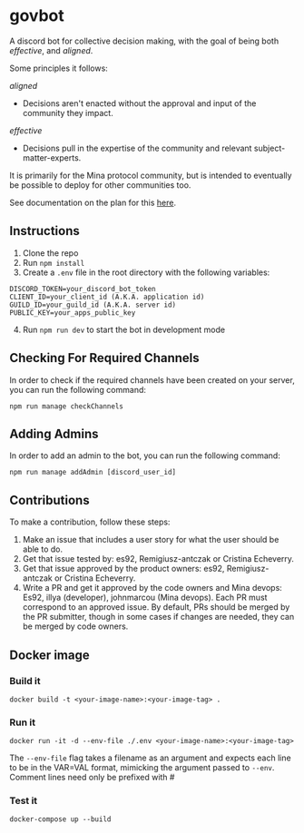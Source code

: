 # govbot

A discord bot for collective decision making, with the goal of being both _effective_, and _aligned_.

Some principles it follows:

_aligned_

- Decisions aren't enacted without the approval and input of the community they impact.

_effective_

- Decisions pull in the expertise of the community and relevant subject-matter-experts.

It is primarily for the Mina protocol community, but is intended to eventually be possible to deploy for other communities too.

See documentation on the plan for this [here](https://docs.google.com/document/d/1aNGYqRoUVXtOw8aef9mSQHHSIvG2thnrxMw7FCB_AhM/edit).

## Instructions

1. Clone the repo
2. Run `npm install`
3. Create a `.env` file in the root directory with the following variables:

```
DISCORD_TOKEN=your_discord_bot_token
CLIENT_ID=your_client_id (A.K.A. application id)
GUILD_ID=your_guild_id (A.K.A. server id)
PUBLIC_KEY=your_apps_public_key
```

4. Run `npm run dev` to start the bot in development mode

## Checking For Required Channels

In order to check if the required channels have been created on your server, you can run the following command:

```
npm run manage checkChannels
```

## Adding Admins

In order to add an admin to the bot, you can run the following command:

```
npm run manage addAdmin [discord_user_id]
```

## Contributions

To make a contribution, follow these steps:

1. Make an issue that includes a user story for what the user should be able to do.
2. Get that issue tested by: es92, Remigiusz-antczak or Cristina Echeverry.
3. Get that issue approved by the product owners: es92, Remigiusz-antczak or Cristina Echeverry.
4. Write a PR and get it approved by the code owners and Mina devops: Es92, illya (developer), johnmarcou (Mina devops). Each PR must correspond to an approved issue. By default, PRs should be merged by the PR submitter, though in some cases if changes are needed, they can be merged by code owners.

## Docker image

### Build it

```
docker build -t <your-image-name>:<your-image-tag> .
```

### Run it

```
docker run -it -d --env-file ./.env <your-image-name>:<your-image-tag>
```

The `--env-file` flag takes a filename as an argument and expects each line to be in the VAR=VAL format, mimicking the argument passed to `--env`. Comment lines need only be prefixed with #

### Test it

```
docker-compose up --build
```
